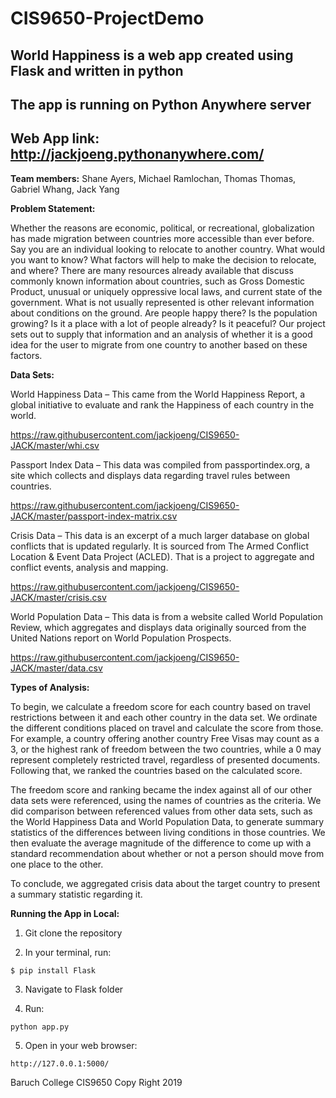 # CIS9650-ProjectDemo

## World Happiness is a web app created using Flask and written in python

## The app is running on Python Anywhere server

## Web App link: http://jackjoeng.pythonanywhere.com/


**Team members:** 
Shane Ayers, Michael Ramlochan, Thomas Thomas, Gabriel Whang, Jack Yang

**Problem Statement:**

Whether the reasons are economic, political, or recreational, globalization has made migration between countries more accessible than ever before. Say you are an individual looking to relocate to another country. What would you want to know? What factors will help to make the decision to relocate, and where? There are many resources already available that discuss commonly known information about countries, such as Gross Domestic Product, unusual or uniquely oppressive local laws, and current state of the government. What is not usually represented is other relevant information about conditions on the ground. Are people happy there? Is the population growing? Is it a place with a lot of people already? Is it peaceful? Our project sets out to supply that information and an analysis of whether it is a good idea for the user to migrate from one country to another based on these factors. 


**Data Sets:**

World Happiness Data – This came from the World Happiness Report, a global initiative to evaluate and rank the Happiness of each country in the world. 

https://raw.githubusercontent.com/jackjoeng/CIS9650-JACK/master/whi.csv

Passport Index Data – This data was compiled from passportindex.org, a site which collects and displays data regarding travel rules between countries. 

https://raw.githubusercontent.com/jackjoeng/CIS9650-JACK/master/passport-index-matrix.csv

Crisis Data – This data is an excerpt of a much larger database on global conflicts that is updated regularly. It is sourced from The Armed Conflict Location & Event Data Project (ACLED). That is a project to aggregate and conflict events, analysis and mapping. 

https://raw.githubusercontent.com/jackjoeng/CIS9650-JACK/master/crisis.csv

World Population Data – This data is from a website called World Population Review, which aggregates and displays data originally sourced from the United Nations report on World Population Prospects.

https://raw.githubusercontent.com/jackjoeng/CIS9650-JACK/master/data.csv

**Types of Analysis:**

To begin, we calculate a freedom score for each country based on travel restrictions between it and each other country in the data set. We ordinate the different conditions placed on travel and calculate the score from those. For example, a country offering another country Free Visas may count as a 3, or the highest rank of freedom between the two countries, while a 0 may represent completely restricted travel, regardless of presented documents. Following that, we ranked the countries based on the calculated score.

The freedom score and ranking became the index against all of our other data sets were referenced, using the names of countries as the criteria. We did comparison between referenced values from other data sets, such as the World Happiness Data and World Population Data, to generate summary statistics of the differences between living conditions in those countries. We then evaluate the average magnitude of the difference to come up with a standard recommendation about whether or not a person should move from one place to the other.

To conclude, we aggregated crisis data about the target country to present a summary statistic regarding it.

**Running the App in Local:**


1. Git clone the repository 

2. In your terminal, run:
```
$ pip install Flask
```
3. Navigate to Flask folder

4. Run:

``` 
python app.py
```
5. Open in your web browser:
```
http://127.0.0.1:5000/
```


Baruch College CIS9650 Copy Right 2019

